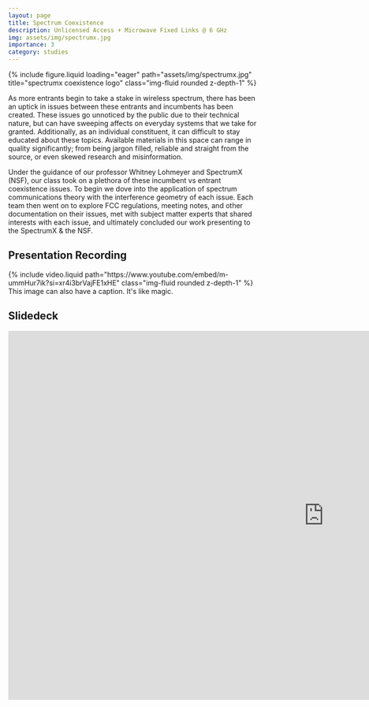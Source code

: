 ```yaml
---
layout: page
title: Spectrum Coexistence
description: Unlicensed Access + Microwave Fixed Links @ 6 GHz
img: assets/img/spectrumx.jpg
importance: 3
category: studies
---
```


<div class="row">
    <div class="col-sm mt-3 mt-md-0">
        {% include figure.liquid loading="eager" path="assets/img/spectrumx.jpg" title="spectrumx coexistence logo" class="img-fluid rounded z-depth-1" %}
    </div>
</div>

As more entrants begin to take a stake in wireless spectrum, there has been an uptick in issues between these  entrants and incumbents has been created. These issues go unnoticed by the public due to their technical nature, but can have sweeping affects on everyday systems that we take for granted. Additionally, as an individual constituent, it can difficult to stay educated about these topics. Available materials in this space can range in quality significantly; from being jargon filled, reliable and straight from the source, or even skewed research and misinformation.


Under the guidance of our professor Whitney Lohmeyer and SpectrumX (NSF), our class took on a plethora of these incumbent vs entrant coexistence issues. To begin we dove into the application of spectrum communications theory with the interference geometry of each issue. Each team then went on to explore FCC regulations, meeting notes, and other documentation on their issues, met with subject matter experts that shared interests with each issue, and ultimately concluded our work presenting to the SpectrumX & the NSF.

## Presentation Recording

<div class="row">
    <div class="col-sm mt-3 mt-md-0">
        {% include video.liquid path="https://www.youtube.com/embed/m-ummHur7ik?si=xr4i3brVajFE1xHE" class="img-fluid rounded z-depth-1" %}
    </div>
</div>
<div class="caption">
    This image can also have a caption. It's like magic.
</div>

## Slidedeck

<div class="row">
    <div class="col-sm mt-3 mt-md-0">
        <iframe src="https://docs.google.com/presentation/d/e/2PACX-1vSdry43rV_XkAoQJTJ0nejAbxRgxgxZWvS-5UbSOWiPQF_CkLK7Q4eEY56QutZQLA/embed?start=false&loop=false&delayms=3000" frameborder="0" width="1280" height="749" allowfullscreen="true" mozallowfullscreen="true" webkitallowfullscreen="true"></iframe>
    </div>
</div>


